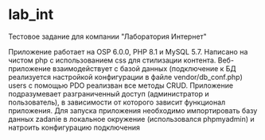 # lab_int
Тестовое задание для компании "Лаборатория Интернет"

Приложение работает на OSP 6.0.0, PHP 8.1 и MySQL 5.7. Написано на чистом php с использованием css для стилизации контента. Веб-приложение взаимодействует с базой данных (подключение к БД реализуется настройкой конфигурации в файле vendor/db_conf.php) users с помощью PDO реализван все методы CRUD. Приложение подразумевает разграниченный доступ (администратор и пользователь), в зависимости от которого зависит функционал приложения. Для запуска приложения необходимо импортировать базу данных zadanie в локальное окружение (использовался phpmyadmin) и натроить конфигурацию подключения
